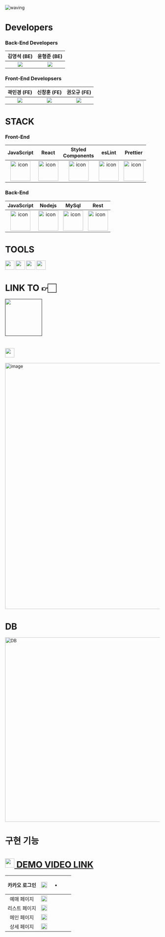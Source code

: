 
![waving](https://capsule-render.vercel.app/api?type=waving&width=150%&height=200&fontAlignY=40&text=🎞BE1RUN&color=gradient)

#  Developers 

### Back-End Developers 
| 김영석 (BE) | 윤형준 (BE)|
| :--: | :--: |
| [<img src="https://img.shields.io/badge/GitHub-181717?style=for-the-badge&logo=GitHub&logoColor=white"/>](https://github.com/yyeongseok) | [<img src="https://img.shields.io/badge/GitHub-181717?style=for-the-badge&logo=GitHub&logoColor=white"/>](https://github.com/hysy9255) |

### Front-End Developsers
| 곽민경 (FE)| 신창훈 (FE)| 권오규 (FE)|
| :--: | :--: | :--: |
| [<img src="https://img.shields.io/badge/GitHub-181717?style=for-the-badge&logo=GitHub&logoColor=white"/>](https://github.com/mikio999) | [<img src="https://img.shields.io/badge/GitHub-181717?style=for-the-badge&logo=GitHub&logoColor=white"/>](https://github.com/Godspear88) | [<img src="https://img.shields.io/badge/GitHub-181717?style=for-the-badge&logo=GitHub&logoColor=white"/>](https://github.com/Oh9yu) |

# STACK

### Front-End
|JavaScript|React|Styled <br/> Components|esLint|Prettier|
| :--: | :--: | :--: | :--: | :--: |
| <img src="https://techstack-generator.vercel.app/js-icon.svg" alt="icon" width="65" height="65" /> | <img src="https://techstack-generator.vercel.app/react-icon.svg" alt="icon" width="65" height="65" /> | <img src="https://styled-components.com/logo.png" alt="icon" width="65" height="65" /> | <img src="https://techstack-generator.vercel.app/eslint-icon.svg" alt="icon" width="65" height="65" /> | <img src="https://techstack-generator.vercel.app/prettier-icon.svg" alt="icon" width="65" height="65" /> |

### Back-End

|JavaScript|Nodejs|MySql|Rest|
| :--: | :--: | :--: | :--: |
| <img src="https://techstack-generator.vercel.app/js-icon.svg" alt="icon" width="65" height="65" /> | <img src="https://techstack-generator.vercel.app/nginx-icon.svg" alt="icon" width="65" height="65" /> | <img src="https://techstack-generator.vercel.app/mysql-icon.svg" alt="icon" width="65" height="65" /> | <img src="https://techstack-generator.vercel.app/restapi-icon.svg" alt="icon" width="65" height="65" /> |

# TOOLS

<div>
<img height=30 src="https://img.shields.io/badge/Git-F05032?style=flat&logo=Git&logoColor=white"/>
<img height=30 src="https://img.shields.io/badge/GitHub-181717?style=flat&logo=GitHub&logoColor=white"/>
<img height=30 src="https://img.shields.io/badge/Slack-4A154B?style=flat&logo=Slack&logoColor=white"/>
<img height=30 src="https://img.shields.io/badge/VSCode-007ACC?style=flat&logo=Visual Studio Code&logoColor=white"/>
  
</div>


# LINK TO 👉🏻

<div>
<a href='                  '><img width=120 src="https://img.shields.io/badge/Notion-000000?style=flat&logo=Notion&logoColor=white"/></a>
</div>

# <img height=30 src="https://img.shields.io/badge/Trello-0052CC?style=flat&logo=Trello&logoColor=white" />

<img width="800" alt="image" src="https://user-images.githubusercontent.com/117628412/211187156-02722522-8b04-4b26-aff2-2cad1940cfdb.png">


</br>

# DB

<img width="600" alt="DB" src="https://user-images.githubusercontent.com/117628412/211188024-5495a20f-5a9c-4d61-90ec-db4b9db05e95.png">

# 구현 기능

# <a href='https://drive.google.com/file/d/1fgwpEu5IgjQX7lrjAShAf01ENlRPfQrH/view?usp=sharing'><img width=30 src="https://user-images.githubusercontent.com/117628412/211185276-d5178cc8-f2bf-4845-8ad9-d2cb158c5f12.png"> DEMO VIDEO LINK </a>


| 카카오 로그인 | <img width=100% src=https://user-images.githubusercontent.com/117628412/210952354-b237da6c-c12f-45fe-8e0a-f10adc60ecf3.gif> | <ul><li></li><ul> |
| :--: | :--: | :--: |
| 예매 페이지  | <img width=100% src=https://user-images.githubusercontent.com/117628412/210952089-8725e9c6-502b-4cc1-917b-b45ac2f5294b.gif> | |
| 리스트 페이지 | <img width=100% src=https://user-images.githubusercontent.com/117628412/210951929-64417843-3293-417a-99be-76ed613fc82c.gif> | |
| 메인 페이지  | <img width=100% src=https://user-images.githubusercontent.com/117628412/210951924-56f35569-ab91-49e6-8b75-505b550f3a65.gif> | |
| 상세 페이지 | <img width=100% src="https://user-images.githubusercontent.com/117628412/210951666-68158454-2337-4adf-a93a-631a851b5908.gif"> | | 
  
<!--<img width=100% src="https://user-images.githubusercontent.com/117628412/210950321-ba700d68-3268-4c24-b65b-8cf87b64befb.gif">-->
 

